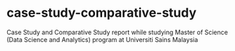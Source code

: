 # case-study-comparative-study
Case Study and Comparative Study report while studying Master of Science (Data Science and Analytics) program at Universiti Sains Malaysia
